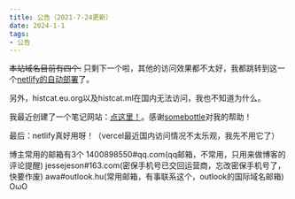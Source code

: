 ```yaml
---
title: 公告（2021-7-24更新）
date: 2024-1-1
tags:
- 公告
---
```

~~本站域名目前有四个:~~
只剩下一个啦，其他的访问效果都不太好，我都跳转到这一个[netlify的自动部署](https://histcat.netlify.app/)了。

另外，histcat.eu.org以及histcat.ml在国内无法访问，我也不知道为什么。

我最近创建了一个笔记网站：[点这里！](https://histnote.netlify.app/)。感谢[somebottle](https://www.github.com/somebottle/-o-)对我的帮助！

最后：netlify真好用呀！（vercel最近国内访问情况不太乐观，我先不用它了）

博主常用的邮箱有3个
1400898550#qq.com(qq邮箱，不常用，只用来做博客的评论提醒)
jessejeson#163.com(密保手机号已交回运营商，忘改密保手机号了，快要作废)
awa#outlook.hu(常用邮箱，有事联系这个，outlook的国际域名邮箱)
OωO
